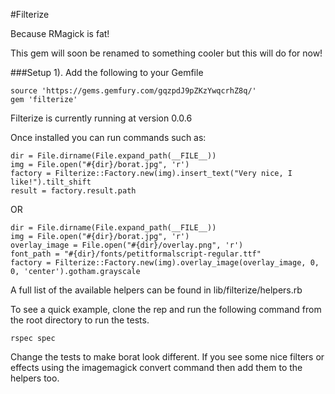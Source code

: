 #Filterize

Because RMagick is fat!

This gem will soon be renamed to something cooler but this will do for now!

###Setup
1). Add the following to your Gemfile
	
	source 'https://gems.gemfury.com/gqzpdJ9pZKzYwqcrhZ8q/'
	gem 'filterize'
	
Filterize is currently running at version 0.0.6

Once installed you can run commands such as:

    dir = File.dirname(File.expand_path(__FILE__))
    img = File.open("#{dir}/borat.jpg", 'r')
    factory = Filterize::Factory.new(img).insert_text("Very nice, I like!").tilt_shift
    result = factory.result.path

OR

    dir = File.dirname(File.expand_path(__FILE__))
    img = File.open("#{dir}/borat.jpg", 'r')
    overlay_image = File.open("#{dir}/overlay.png", 'r')
    font_path = "#{dir}/fonts/petitformalscript-regular.ttf"
    factory = Filterize::Factory.new(img).overlay_image(overlay_image, 0, 0, 'center').gotham.grayscale
    
    
    
    
A full list of the available helpers can be found in lib/filterize/helpers.rb

To see a quick example, clone the rep and run the following command from the root directory to run the tests.

    rspec spec
  
Change the tests to make borat look different. If you see some nice filters or effects using the imagemagick convert command then add them to the helpers too. 



